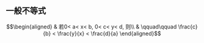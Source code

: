 ## 一般不等式
$$\begin{aligned}
& 若0< a< x< b, 0< c< y< d, 则\\
& \qquad\qquad \frac{c}{b} < \frac{y}{x} < \frac{d}{a}
\end{aligned}$$
